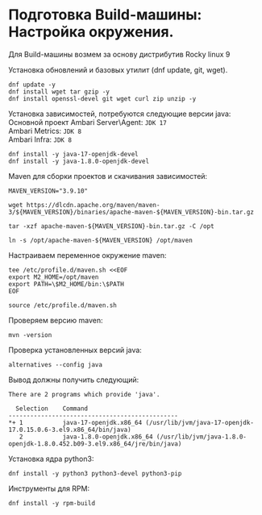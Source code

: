 # Подготовка Build-машины: Настройка окружения.

Для Build-машины возмем за основу дистрибутив Rocky linux 9

Установка обновлений и базовых утилит (dnf update, git, wget).

```shell
dnf update -y
dnf install wget tar gzip -y
dnf install openssl-devel git wget curl zip unzip -y
```

Установка зависимостей, потребуются следующие версии java:  
Основной проект Ambari Server\Agent: `JDK 17`  
Ambari Metrics: `JDK 8`  
Ambari Infra: `JDK 8`

```shell
dnf install -y java-17-openjdk-devel
dnf install -y java-1.8.0-openjdk-devel
```

Maven для сборки проектов и скачивания зависимостей:

```shell
MAVEN_VERSION="3.9.10"

wget https://dlcdn.apache.org/maven/maven-3/${MAVEN_VERSION}/binaries/apache-maven-${MAVEN_VERSION}-bin.tar.gz

tar -xzf apache-maven-${MAVEN_VERSION}-bin.tar.gz -C /opt

ln -s /opt/apache-maven-${MAVEN_VERSION} /opt/maven
```
Настраиваем переменное окружение maven:

```shell
tee /etc/profile.d/maven.sh <<EOF
export M2_HOME=/opt/maven
export PATH=\$M2_HOME/bin:\$PATH
EOF

source /etc/profile.d/maven.sh
```
Проверяем версию maven:

```shell
mvn -version
```

Проверка установленных версий java:

```shell
alternatives --config java
```
Вывод должны получить следующий:

```shell
There are 2 programs which provide 'java'.

  Selection    Command
-----------------------------------------------
*+ 1           java-17-openjdk.x86_64 (/usr/lib/jvm/java-17-openjdk-17.0.15.0.6-3.el9.x86_64/bin/java)
   2           java-1.8.0-openjdk.x86_64 (/usr/lib/jvm/java-1.8.0-openjdk-1.8.0.452.b09-3.el9.x86_64/jre/bin/java)
```

Установка ядра python3:

```shell
dnf install -y python3 python3-devel python3-pip
```

Инструменты для RPM:

```shell
dnf install -y rpm-build
```

